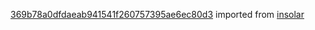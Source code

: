 [369b78a0dfdaeab941541f260757395ae6ec80d3](https://github.com/insolar/insolar/commit/369b78a0dfdaeab941541f260757395ae6ec80d3) imported from [insolar](https://github.com/insolar/insolar)
